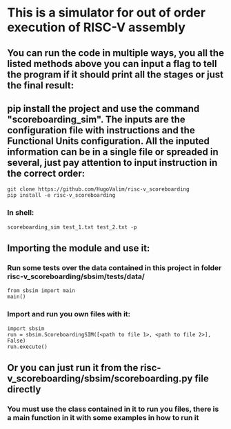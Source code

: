 # This is a simulator for out of order execution of RISC-V assembly

## You can run the code in multiple ways, you all the listed methods above you can input a flag to tell the program if it should print all the stages or just the final result:

## pip install the project and use the command "scoreboarding_sim". The inputs are the configuration file with instructions and the Functional Units configuration. All the inputed information can be in a single file or spreaded in several, just pay attention to input instruction in the correct order:
```
git clone https://github.com/HugoValim/risc-v_scoreboarding
pip install -e risc-v_scoreboarding
```
### In shell:
```
scoreboarding_sim test_1.txt test_2.txt -p
```

## Importing the module and use it:

### Run some tests over the data contained in this project in folder risc-v_scoreboarding/sbsim/tests/data/
```
from sbsim import main
main()
```
### Import and run you own files with it:
```
import sbsim
run = sbsim.ScoreboardingSIM([<path to file 1>, <path to file 2>], False)
run.execute()
```

## Or you can just run it from the risc-v_scoreboarding/sbsim/scoreboarding.py file directly
### You must use the class contained in it to run you files, there is a main function in it with some examples in how to run it
